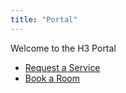 ```yaml
---
title: "Portal"
---
```

Welcome to the H3 Portal
<ul class="actions vertical">
    <li><a href="{{ .url | absURL}}">Request a Service</a></li>
    <li><a href="../bookRoom">Book a Room</a></li>
</ul>

